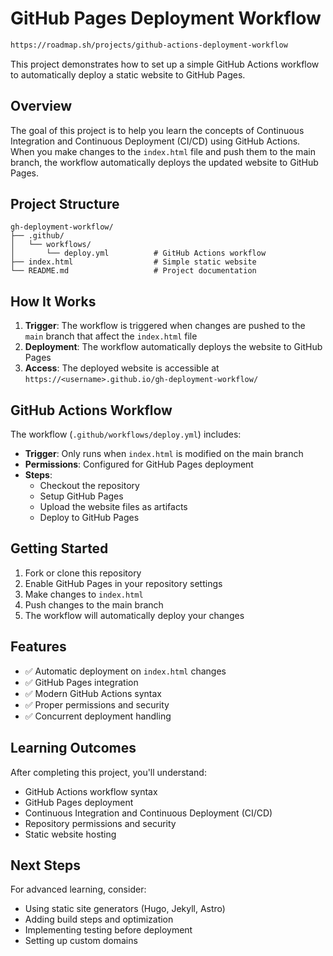 # GitHub Pages Deployment Workflow
```bash
https://roadmap.sh/projects/github-actions-deployment-workflow
```
This project demonstrates how to set up a simple GitHub Actions workflow to automatically deploy a static website to GitHub Pages.

## Overview

The goal of this project is to help you learn the concepts of Continuous Integration and Continuous Deployment (CI/CD) using GitHub Actions. When you make changes to the `index.html` file and push them to the main branch, the workflow automatically deploys the updated website to GitHub Pages.

## Project Structure

```
gh-deployment-workflow/
├── .github/
│   └── workflows/
│       └── deploy.yml          # GitHub Actions workflow
├── index.html                  # Simple static website
└── README.md                   # Project documentation
```

## How It Works

1. **Trigger**: The workflow is triggered when changes are pushed to the `main` branch that affect the `index.html` file
2. **Deployment**: The workflow automatically deploys the website to GitHub Pages
3. **Access**: The deployed website is accessible at `https://<username>.github.io/gh-deployment-workflow/`

## GitHub Actions Workflow

The workflow (`.github/workflows/deploy.yml`) includes:

- **Trigger**: Only runs when `index.html` is modified on the main branch
- **Permissions**: Configured for GitHub Pages deployment
- **Steps**:
  - Checkout the repository
  - Setup GitHub Pages
  - Upload the website files as artifacts
  - Deploy to GitHub Pages

## Getting Started

1. Fork or clone this repository
2. Enable GitHub Pages in your repository settings
3. Make changes to `index.html`
4. Push changes to the main branch
5. The workflow will automatically deploy your changes

## Features

- ✅ Automatic deployment on `index.html` changes
- ✅ GitHub Pages integration
- ✅ Modern GitHub Actions syntax
- ✅ Proper permissions and security
- ✅ Concurrent deployment handling

## Learning Outcomes

After completing this project, you'll understand:

- GitHub Actions workflow syntax
- GitHub Pages deployment
- Continuous Integration and Continuous Deployment (CI/CD)
- Repository permissions and security
- Static website hosting

## Next Steps

For advanced learning, consider:
- Using static site generators (Hugo, Jekyll, Astro)
- Adding build steps and optimization
- Implementing testing before deployment
- Setting up custom domains

